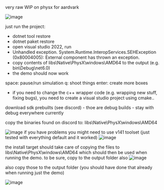 very raw WIP  on physx for aardvark

![image](https://user-images.githubusercontent.com/513281/216617404-6a616147-055e-4e9f-908c-18a4cae4e10e.png)

just run the project:
- dotnet tool restore
- dotnet paket restore
- open visual studio 2022, run
- Unhandled exception. System.Runtime.InteropServices.SEHException (0x80004005): External component has thrown an exception.
- copy contents of libs\Native\PhysX\windows\AMD64 to the output (e.g. bin\Debug\net6.0)
- the demo should now work


space: pause/run simulation
q: shoot things
enter: create more boxes



- if you need to change the c++ wrapper code (e.g. wrapping new stuff, fixing bugs), you need to create a visual studio project using cmake..

download sdk prebuilts (see discord) - thoe are debug builds - stay with debug everywhere currently

copy the binaries found on discord to: libs\Native\PhysX\windows\AMD64

![image](https://user-images.githubusercontent.com/513281/216617060-01c2be79-f4d7-41fa-9f89-d6ea61dce3af.png)
if you have problems you might need to use v141 toolset  (just tested with everything default and it worked)
![image](https://user-images.githubusercontent.com/513281/216617157-7366b570-efab-4d97-a9fd-c6417ec8c7b5.png)

the install target should take care of copying the files to libs\Native\PhysX\windows\AMD64 which should then be used when running the demo. to be sure, copy to the output folder also
![image](https://user-images.githubusercontent.com/513281/216618962-27e8cbaa-3be5-49e7-9321-cf3cafe929aa.png)


also copy those to the output folder (you should have done that already when running just the demo)

![image](https://user-images.githubusercontent.com/513281/216616891-59efaca9-b30f-4600-9e8d-49a604545f0d.png)
